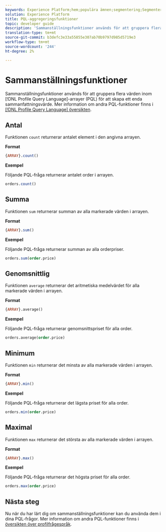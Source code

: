 ```yaml
---
keywords: Experience Platform;hem;populära ämnen;segmentering;Segmentering;Segmenteringstjänst;pql;PQL;Profilfrågespråk;aggregeringsfunktioner;aggregering;
solution: Experience Platform
title: PQL-aggregeringsfunktioner
topic: developer guide
description: 'Sammanställningsfunktioner används för att gruppera flera värden inom PQL-arrayer (Profile Query Language) för att skapa ett enda sammanfattningsvärde. '
translation-type: tm+mt
source-git-commit: b3defc3e33a55855e307ab70b9797d985d5719e3
workflow-type: tm+mt
source-wordcount: '244'
ht-degree: 2%

---
```



# Sammanställningsfunktioner

Sammanställningsfunktioner används för att gruppera flera värden inom [!DNL Profile Query Language]-arrayer (PQL) för att skapa ett enda sammanfattningsvärde. Mer information om andra PQL-funktioner finns i [[!DNL Profile Query Language] översikten](./overview.md).

## Antal

Funktionen `count` returnerar antalet element i den angivna arrayen.

**Format**

```sql
{ARRAY}.count()
```

**Exempel**

Följande PQL-fråga returnerar antalet order i arrayen.

```sql
orders.count()
```

## Summa

Funktionen `sum` returnerar summan av alla markerade värden i arrayen.

**Format**

```sql
{ARRAY}.sum()
```

**Exempel**

Följande PQL-fråga returnerar summan av alla orderpriser.

```sql
orders.sum(order.price)
```

## Genomsnittlig

Funktionen `average` returnerar det aritmetiska medelvärdet för alla markerade värden i arrayen.

**Format**

```sql
{ARRAY}.average()
```

**Exempel**

Följande PQL-fråga returnerar genomsnittspriset för alla order.

```sql
orders.average(order.price)
```

## Minimum

Funktionen `min` returnerar det minsta av alla markerade värden i arrayen.

**Format**

```sql
{ARRAY}.min()
```

**Exempel**

Följande PQL-fråga returnerar det lägsta priset för alla order.

```sql
orders.min(order.price)
```

## Maximal

Funktionen `max` returnerar det största av alla markerade värden i arrayen.

**Format**

```sql
{ARRAY}.max()
```

**Exempel**

Följande PQL-fråga returnerar det högsta priset för alla order.

```sql
orders.max(order.price)
```

## Nästa steg

Nu när du har lärt dig om sammanställningsfunktioner kan du använda dem i dina PQL-frågor. Mer information om andra PQL-funktioner finns i [översikten över profilfrågespråk](./overview.md).

